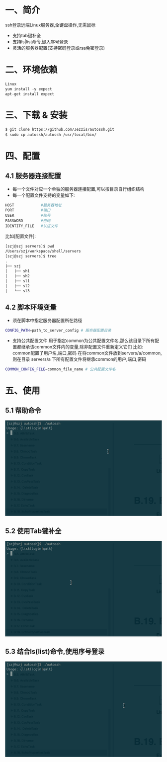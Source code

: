 # 一、简介
ssh登录远端Linux服务器,全键盘操作,无需鼠标

+ 支持tab键补全
+ 支持ls|list命令,键入序号登录
+ 灵活的服务器配置(支持密码登录或rsa免密登录)

# 二、环境依赖

```
Linux
yum install -y expect
apt-get install expect
```

# 三、下载 & 安装

```bash
$ git clone https://github.com/Jezzis/autossh.git
$ sudo cp autossh/autossh /usr/local/bin/
```

# 四、配置

## 4.1 服务器连接配置
+ 每一个文件对应一个单独的服务器连接配置,可以按目录自行组织结构
+ 每一个配置文件支持的变量如下:
```bash
HOST            #服务器地址
PORT            #端口
USER            #账号
PASSWORD        #密码
IDENTITY_FILE   #认证文件
```

比如[配置文件]:
```
[szj@szj servers]$ pwd
/Users/szj/workspace/shell/servers
[szj@szj servers]$ tree
.
├── szj
│   ├── sh1
│   ├── sh2
│   ├── sl1
│   ├── sl2
│   └── sl3
```

## 4.2 脚本环境变量

+ 须在脚本中指定服务器配置所在路径
```bash
CONFIG_PATH=path_to_server_config # 服务器配置目录
```

+ 支持公共配置文件
用于指定common为公共配置文件名,那么该目录下所有配置都继承该common文件内的变量,除非配置文件重新定义它们
比如: common配置了用户名,端口,密码 
在将common文件放到servers/a/common,则在目录 servers/a 下所有配置文件将继承common的用户,端口,密码 

```bash
COMMON_CONFIG_FILE=common_file_name # 公共配置文件名
```


# 五、使用

## 5.1 帮助命令

![帮助命令](./resources/help.gif)

## 5.2 使用Tab键补全

![Tab补全操作](./resources/tab_support.gif)

## 5.3 结合ls(list)命令,使用序号登录

![list & 序号操作](./resources/ls_support.gif)
